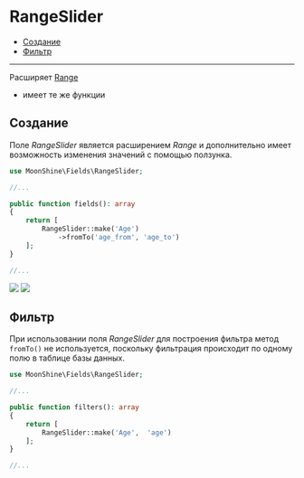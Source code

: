 # RangeSlider

- [Создание](#make)
- [Фильтр](#filter)

---

Расширяет [Range](/docs/{{version}}/fields/range) 
* имеет те же функции

<a name="make"></a>
## Создание

Поле _RangeSlider_ является расширением _Range_ и дополнительно имеет возможность изменения значений с помощью ползунка.

```php
use MoonShine\Fields\RangeSlider;

//...

public function fields(): array
{
    return [
        RangeSlider::make('Age')
            ->fromTo('age_from', 'age_to')
    ];
}

//...
```

![](https://raw.githubusercontent.com/moonshine-software/doc/2.x/resources/screenshots/slide.png) ![](https://raw.githubusercontent.com/moonshine-software/doc/2.x/resources/screenshots/slide_dark.png)

<a name="filter"></a>
## Фильтр

При использовании поля _RangeSlider_ для построения фильтра метод `fromTo()` не используется, поскольку фильтрация происходит по одному полю в таблице базы данных.

```php
use MoonShine\Fields\RangeSlider;

//...

public function filters(): array
{
    return [
        RangeSlider::make('Age',  'age')
    ];
}

//...
```

